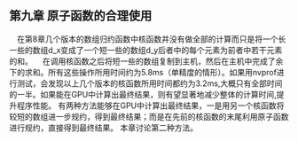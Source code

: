 ## 第九章 原子函数的合理使用
&emsp;在第8章几个版本的数组归约函数中核函数并没有做全部的计算而只是将一个长一些的数组d_x变成了一个短一些的数组d_y后者中的每个元素为前者中若干元素的和。
&emsp;在调用核函数之后将短一些的数组复制到主机，然后在主机中完成了余下的求和。所有这些操作所用时间约为5.8ms（单精度的情形）。如果用nvprof进行测试，会发现以上几个版本的核函数所用时间都约为3.2ms,大概只有全部时间的一半。如果能在GPU中计算出最终结果，则有望显著地减少整体的计算时间,提升程序性能。
有两种方法能够在GPU中计算出最终结果，一是用另一个核函数将较短的数组进一步规约，得到最终结果；而是在先前的核函数的末尾利用原子函数进行规约，直接得到最终结果。
本章讨论第二种方法。
